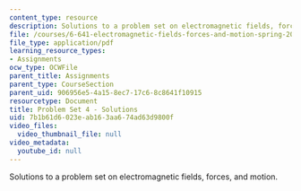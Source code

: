 ```yaml
---
content_type: resource
description: Solutions to a problem set on electromagnetic fields, forces, and motion.
file: /courses/6-641-electromagnetic-fields-forces-and-motion-spring-2005/7b1b61d6023eab163aa674ad63d9800f_05_ps04_sol.pdf
file_type: application/pdf
learning_resource_types:
- Assignments
ocw_type: OCWFile
parent_title: Assignments
parent_type: CourseSection
parent_uid: 906956e5-4a15-8ec7-17c6-8c8641f10915
resourcetype: Document
title: Problem Set 4 - Solutions
uid: 7b1b61d6-023e-ab16-3aa6-74ad63d9800f
video_files:
  video_thumbnail_file: null
video_metadata:
  youtube_id: null
---
```

Solutions to a problem set on electromagnetic fields, forces, and motion.

